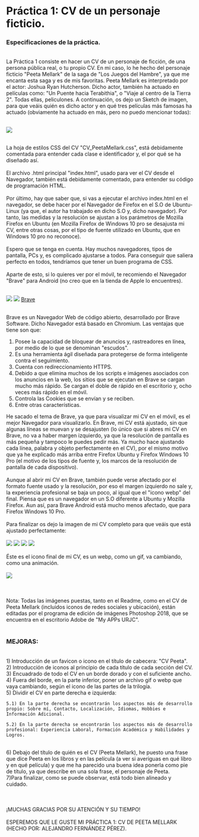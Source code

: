  # Práctica 1: CV de un personaje ficticio.

 ### **Especificaciones de la práctica.**
<br>
 La Práctica 1 consiste en hacer un CV de un personaje de ficción, de una persona pública real, o tu propio CV. En mi caso, lo he hecho del personaje ficticio "Peeta Mellark" de la saga de "Los Juegos del Hambre", ya que me encanta esta saga y es de mis favoritas. Peeta Mellark es interpretado por el actor: Joshua Ryan Hutcherson. Dicho actor, también ha actuado en películas como: "Un Puente hacia Terabithia", o "Viaje al centro de la Tierra 2". Todas ellas, peliculones. A continuación, os dejo un Sketch de imagen, para que veáis quién es dicho actor y en qué tres películas más famosas ha actuado (obviamente ha actuado en más, pero no puedo mencionar todas):
<br>
<br>

![](Sketch_HG.png)

<br>
 La hoja de estilos CSS del CV "CV_PeetaMellark.css", está debidamente comentada para entender cada clase e identificador y, el por qué se ha diseñado así.  
<br>
<br>
 El archivo .html principal "index.html", usado para ver el CV desde el Navegador, también está debidamente comentado, para entender su código de programación HTML.
<br>
<br>
Por último, hay que saber que, si vas a ejecutar el archivo index.html en el navegador, se debe hacer por el Navegador de Firefox en el S.O de Ubuntu-Linux (ya que, el autor ha trabajado en dicho S.O y, dicho navegador). Por tanto, las medidas y la resolución se ajustan a los parámetros de Mozilla Firefox en Ubuntu (en Mozilla Firefox de Windows 10 pro se desajusta mi CV, entre otras cosas, por el tipo de fuente utilizado en Ubuntu, que en Windows 10 pro no reconoce).
<br>
<br>
Espero que se tenga en cuenta. Hay muchos navegadores, tipos de pantalla, PCs y, es complicado ajustarse a todos. Para conseguir que saliera perfecto en todos, tendríamos que tener un buen programa de CSS.
<br>
<br>
Aparte de esto, si lo quieres ver por el móvil, te recomiendo el Navegador "Brave" para Android (no creo que en la tienda de Apple lo encuentres).
<br>
<br>

![](brave.jpeg) ![](brave2.png)
[Brave](https://brave.com/es/)

<br>
Brave es un Navegador Web de código abierto, desarrollado por Brave Software. Dicho Navegador está basado en Chromium. Las ventajas que tiene son que: 

1) Posee la capacidad de bloquear de anuncios y, rastreadores en línea, por medio de lo que se denominan "escudos".
2) Es una herramienta ágil diseñada para protegerse de forma inteligente contra el seguimiento.
3) Cuenta con redireccionamiento HTTPS.
4) Debido a que elimina muchos de los scripts e imágenes asociados con los anuncios en la web, los sitios que se ejecutan en Brave se cargan mucho más rápido. Se cargan el doble de rápido en el escritorio y, ocho veces más rápido en el móvil.
5) Controla las Cookies que se envían y se reciben.
6) Entre otras características.

He sacado el tema de Brave, ya que para visualizar mi CV en el móvil, es el mejor Navegador para visualizarlo. En Brave, mi CV está ajustado, sin que algunas líneas se muevan y se desajusten (lo único que si abres mi CV en Brave, no va a haber margen izquierdo, ya que la resolución de pantalla es más pequeña y tampoco le puedes pedir más. Ya mucho hace ajustando cada línea, palabra y objeto perfectamente en el CV), por el mismo motivo que ya he explicado más arriba entre Firefox Ubuntu y Firefox Windows 10 Pro (el motivo de los tipos de fuente y, los marcos de la resolución de pantalla de cada dispositivo).
<br>
<br>
Aunque al abrir mi CV en Brave, también puede verse afectado por el formato fuente usado y la resolución, por eso el margen izquierdo no sale y, la experiencia profesional se baja un poco, al igual que el "icono webp" del final. Piensa que es un navegador en un S.O diferente a Ubuntu y Mozilla Firefox. Aun así, para Brave Android está mucho menos afectado, que para Firefox Windows 10 Pro.
<br>
<br>
Para finalizar os dejo la imagen de mi CV completo para que veáis que está ajustado perfectamente:
<br>
<br>
![](1.png)
![](2.png)
![](3.png)
![](4.png)
<br>
<br>
Éste es el icono final de mi CV, es un webp, como un gif, va cambiando, como una animación.
<br>
<br>
![](sinsajo.webp)
<br>
<br>
<br>
<br>
Nota: Todas las imágenes puestas, tanto en el Readme, como en el CV de Peeta Mellark (incluidos iconos de redes sociales y ubicación), están editadas por el programa de edición de imágenes Photoshop 2018, que se encuentra en el escritorio Adobe de "My APPs URJC".
<br>
<br>
### MEJORAS:
<br>
1) Introducción de un favicon o icono en el título de cabecera: "CV Peeta".
<br>
2) Introducción de iconos al principio de cada título de cada sección del CV.
<br>
3) Encuadrado de todo el CV en un borde dorado y con el suficiente ancho.
<br>
4) Fuera del borde, en la parte inferior, poner un archivo gif o webp que vaya cambiando, según el icono de las partes de la trilogía.
<br>
5) Dividir el CV en parte derecha e izquierda:
    <br>
    
    5.1) En la parte derecha se encontrarán los aspectos más de desarrollo propio: Sobre mí, Contacto, Localización, Idiomas, Hobbies e Información Adicional.

    5.2) En la parte derecha se encontrarán los aspectos más de desarrollo profesional: Experiencia Laboral, Formación Académica y Habilidades y Logros.
<br>
6) Debajo del título de quién es el CV (Peeta Mellark), he puesto una frase que dice Peeta en los libros y en las película (a ver si averiguas en qué libro y en qué película) y que me ha parecido una buena idea ponerla como pie de título, ya que describe en una sola frase, el personaje de Peeta.
<br>
7)Para finalizar, como se puede observar, está todo bien alineado y cuidado.
<br>
<br>
<br>
<br>
¡MUCHAS GRACIAS POR SU ATENCIÓN Y SU TIEMPO!
<br>
<br>
ESPEREMOS QUE LE GUSTE MI PRÁCTICA 1: CV DE PEETA MELLARK (HECHO POR: ALEJANDRO FERNÁNDEZ PÉREZ).